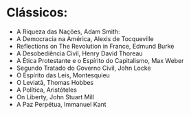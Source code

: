 # Clássicos:
- A Riqueza das Nações, Adam Smith:
- A Democracia na América, Alexis de Tocqueville
- Reflections on The Revolution in France, Edmund Burke
- A Desobediência Civil, Henry David Thoreau
- A Ética Protestante e o Espírito do Capitalismo, Max Weber
- Segundo Tratado do Governo Civil, John Locke
- O Espírito das Leis, Montesquieu
- O Leviatã, Thomas Hobbes
- A Política, Aristóteles
- On Liberty, John Stuart Mill
- A Paz Perpétua, Immanuel Kant
